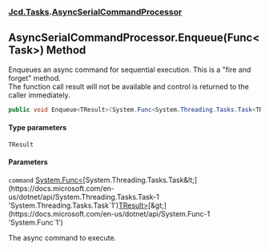### [Jcd.Tasks](Jcd.Tasks.md 'Jcd.Tasks').[AsyncSerialCommandProcessor](Jcd.Tasks.AsyncSerialCommandProcessor.md 'Jcd.Tasks.AsyncSerialCommandProcessor')

## AsyncSerialCommandProcessor.Enqueue<TResult>(Func<Task<TResult>>) Method

Enqueues an async command for sequential execution. This is a "fire and forget" method.  
The function call result will not be available and control is returned to the caller immediately.

```csharp
public void Enqueue<TResult>(System.Func<System.Threading.Tasks.Task<TResult>> command);
```
#### Type parameters

<a name='Jcd.Tasks.AsyncSerialCommandProcessor.Enqueue_TResult_(System.Func_System.Threading.Tasks.Task_TResult__).TResult'></a>

`TResult`
#### Parameters

<a name='Jcd.Tasks.AsyncSerialCommandProcessor.Enqueue_TResult_(System.Func_System.Threading.Tasks.Task_TResult__).command'></a>

`command` [System.Func&lt;](https://docs.microsoft.com/en-us/dotnet/api/System.Func-1 'System.Func`1')[System.Threading.Tasks.Task&lt;](https://docs.microsoft.com/en-us/dotnet/api/System.Threading.Tasks.Task-1 'System.Threading.Tasks.Task`1')[TResult](Jcd.Tasks.AsyncSerialCommandProcessor.Enqueue_TResult_(System.Func_System.Threading.Tasks.Task_TResult__).md#Jcd.Tasks.AsyncSerialCommandProcessor.Enqueue_TResult_(System.Func_System.Threading.Tasks.Task_TResult__).TResult 'Jcd.Tasks.AsyncSerialCommandProcessor.Enqueue<TResult>(System.Func<System.Threading.Tasks.Task<TResult>>).TResult')[&gt;](https://docs.microsoft.com/en-us/dotnet/api/System.Threading.Tasks.Task-1 'System.Threading.Tasks.Task`1')[&gt;](https://docs.microsoft.com/en-us/dotnet/api/System.Func-1 'System.Func`1')

The async command to execute.